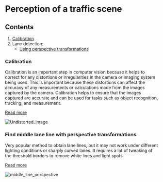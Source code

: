 # Perception of a traffic scene

## Contents
1. [Calibration](#calibration)
2. Lane detection:
   - [Using perspective transformations](#find-middle-lane-line-with-perspective-transformations)



### Calibration

Calibration is an important step in computer vision because it helps to correct for any distortions or irregularities in the camera or imaging system being used. This is important because these distortions can affect the accuracy of any measurements or calculations made from the images captured by the camera. Calibration helps to ensure that the images captured are accurate and can be used for tasks such as object recognition, tracking, and measurement.

[Read more](../master/calibration)

![Undistorted_image](https://github.com/CatUnderTheLeaf/scene_perception/blob/main/calibration/Undistorted_image.png)

### Find middle lane line with perspective transformations

Very popular method to obtain lane lines, but it may not work under different lighting conditions or sharply curved lanes. It requires a lot of tweaking of the threshold borders to remove white lines and light spots.

[Read more](../master/lane_detection/top-view)

![middle_line_perspective](https://github.com/CatUnderTheLeaf/scene_perception/blob/main/lane_detection/top-view/detected_lane/video.gif)
